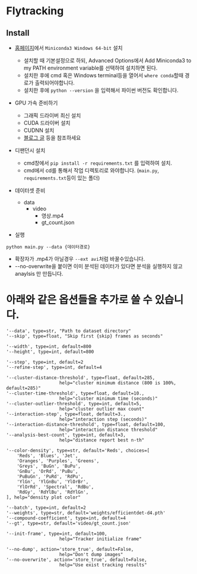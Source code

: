 # Flytracking

## Install

- [홈페이지](https://docs.conda.io/en/latest/miniconda.html)에서 `Miniconda3 Windows 64-bit` 설치
  - 설치할 때 기본설정으로 하되, Advanced Options에서 Add Miniconda3 to my PATH environment variable를 선택하여 설치하면 된다.
  - 설치한 후에 cmd 혹은 Windows terminal등을 열어서 `where conda`할때 경로가 출력되어야합니다.
  - 설치한 후에 `python --version` 을 입력해서 파이썬 버전도 확인합니다.
- GPU 가속 준비하기
  - 그래픽 드라이버 최신 설치
  - CUDA 드라이버 설치
  - CUDNN 설치
  - [블로그 글](https://velog.io/@xdfc1745/CUDA-CuDNN-%EC%84%A4%EC%B9%98) 등을 참조하세요
- 디팬던시 설치
  - cmd창에서 `pip install -r requirements.txt` 를 입력하여 설치.
  - cmd에서 cd를 통해서 작업 디렉토리로 와야합니다. (`main.py`, `requirements.txt`등이 있는 폴더)

- 데이터셋 준비
    - data
        - video
            - 영상.mp4
            - gt_count.json

- 실행

```
python main.py --data {데이터경로}
```

- 확장자가 .mp4가 아닐경우 `--ext avi`처럼 바꿀수있습니다.
- --no-overwrite을 붙이면 이미 분석된 데이터가 있다면 분석을 실행하지 않고 anaylsis 만 만듭니다.

# 아래와 같은 옵션들을 추가로 쓸 수 있습니다.
    '--data', type=str, "Path to dataset directory"
    '--skip', type=float, "Skip first {skip} frames as seconds"

    '--width', type=int, default=800
    '--height', type=int, default=800

    '--step', type=int, default=2
    '--refine-step', type=int, default=4

    '--cluster-distance-threshold', type=float, default=285,
                        help="cluster minimum distance (800 is 100%, default=285)"
    '--cluster-time-threshold', type=float, default=10.,
                        help="cluster minimum time (seconds)"
    '--cluster-outlier-threshold', type=int, default=5,
                        help="cluster outlier max count"
    '--interaction-step', type=float, default=3.,
                        help="interaction step (seconds)"
    '--interaction-distance-threshold', type=float, default=100,
                        help="interaction distance threshold"
    '--analysis-best-count', type=int, default=3,
                        help="distance report best n-th"

    '--color-density', type=str, default='Reds', choices=[
        'Reds', 'Blues', 'Jet',
        'Oranges', 'Purples', 'Greens',
        'Greys', 'BuGn', 'BuPu',
        'GnBu', 'OrRd', 'PuBu',
        'PuBuGn', 'PuRd', 'RdPu',
        'YlGn', 'YlGnBu', 'YlOrBr',
        'YlOrRd', 'Spectral', 'RdBu',
        'RdGy', 'RdYlBu', 'RdYlGn',
    ], help="density plot color"

    '--batch', type=int, default=2
    '--weights', type=str, default='weights/efficientdet-d4.pth'
    '--compound-coefficient', type=int, default=4
    '--gt', type=str, default='video/gt_count.json'

    '--init-frame', type=int, default=100,
                        help="Tracker initialize frame"

    '--no-dump', action='store_true', default=False,
                        help="Don't dump images"
    '--no-overwrite', action='store_true', default=False,
                        help="Use exist tracking results"
